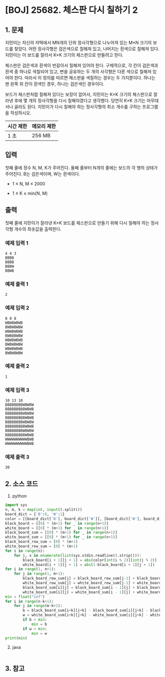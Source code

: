 # [BOJ] 25682. 체스판 다시 칠하기 2

## 1. 문제

지민이는 자신의 저택에서 MN개의 단위 정사각형으로 나누어져 있는 M×N 크기의 보드를 찾았다. 어떤 정사각형은 검은색으로 칠해져 있고, 나머지는 흰색으로 칠해져 있다. 지민이는 이 보드를 잘라서 K×K 크기의 체스판으로 만들려고 한다.

체스판은 검은색과 흰색이 번갈아서 칠해져 있어야 한다. 구체적으로, 각 칸이 검은색과 흰색 중 하나로 색칠되어 있고, 변을 공유하는 두 개의 사각형은 다른 색으로 칠해져 있어야 한다. 따라서 이 정의를 따르면 체스판을 색칠하는 경우는 두 가지뿐이다. 하나는 맨 왼쪽 위 칸이 흰색인 경우, 하나는 검은색인 경우이다.

보드가 체스판처럼 칠해져 있다는 보장이 없어서, 지민이는 K×K 크기의 체스판으로 잘라낸 후에 몇 개의 정사각형을 다시 칠해야겠다고 생각했다. 당연히 K×K 크기는 아무데서나 골라도 된다. 지민이가 다시 칠해야 하는 정사각형의 최소 개수를 구하는 프로그램을 작성하시오.


| 시간 제한 | 메모리 제한 |
|:------|:-------| 
| 1 초   | 256 MB |


## 입력

첫째 줄에 정수 N, M, K가 주어진다. 둘째 줄부터 N개의 줄에는 보드의 각 행의 상태가 주어진다. B는 검은색이며, W는 흰색이다.

- 1 ≤ N, M ≤ 2000

- 1 ≤ K ≤ min(N, M)

## 출력

첫째 줄에 지민이가 잘라낸 K×K 보드를 체스판으로 만들기 위해 다시 칠해야 하는 정사각형 개수의 최솟값을 출력한다.


### 예제 입력 1

```
4 4 3
BBBB
BBBB
BBBW
BBWB
```

### 예제 출력 1

```
2
```


### 예제 입력 2

```
8 8 8
WBWBWBWB
BWBWBWBW
WBWBWBWB
BWBBBWBW
WBWBWBWB
BWBWBWBW
WBWBWBWB
BWBWBWBW
```

### 예제 출력 2

```
1
```


### 예제 입력 3

```
10 13 10
BBBBBBBBWBWBW
BBBBBBBBBWBWB
BBBBBBBBWBWBW
BBBBBBBBBWBWB
BBBBBBBBWBWBW
BBBBBBBBBWBWB
BBBBBBBBWBWBW
BBBBBBBBBWBWB
WWWWWWWWWWBWB
WWWWWWWWWWBWB
```

### 예제 출력 3

```
30
```

## 2. 소스 코드

1. python

```python
import sys
n, m, k = map(int, input().split())
board_dict = {'B':0, 'W':1}
color = [[board_dict['B'], board_dict['W']], [board_dict['W'], board_dict['B']]]
black_board = [[0] * (m+1) for _ in range(n+1)]
white_board = [[0] * (m+1) for _ in range(n+1)]
black_board_sum = [[0] * (m+1) for _ in range(n+1)]
white_board_sum = [[0] * (m+1) for _ in range(n+1)]
black_board_row_sum = [0] * (m+1)
white_board_row_sum = [0] * (m+1)
for i in range(n):
    for j, x in enumerate(list(sys.stdin.readline().strip())):
        black_board[i + 1][j + 1] = abs(color[int(i % 2)][int(j % 2)] - board_dict[x])
        white_board[i + 1][j + 1] = abs(1-black_board[i + 1][j + 1])
for i in range(1, n+1):
    for j in range(1, m+1):
        black_board_row_sum[j] = black_board_row_sum[j-1] + black_board[i][j]
        white_board_row_sum[j] = white_board_row_sum[j-1] + white_board[i][j]
        black_board_sum[i][j] = black_board_sum[i - 1][j] + black_board_row_sum[j]
        white_board_sum[i][j] = white_board_sum[i - 1][j] + white_board_row_sum[j]
min = float("inf")
for i in range(n-k+1):
    for j in range(m-k+1):
        b = black_board_sum[i+k][j+k] - black_board_sum[i][j+k] - black_board_sum[i+k][j] + black_board_sum[i][j]
        w = white_board_sum[i+k][j+k] - white_board_sum[i][j+k] - white_board_sum[i+k][j] + white_board_sum[i][j]
        if b < min:
            min = b
        if w < min:
            min = w
print(min)
```

2. java

```java

```


## 3. 참고

```

```



